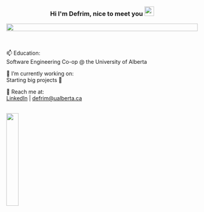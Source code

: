 <h3 align="center">Hi I'm Defrim, nice to meet you 
<img alt="" src="https://raw.githubusercontent.com/MartinHeinz/MartinHeinz/master/wave.gif" width = 25px>
</h3>

<img height=20px alt="" src="https://cutewallpaper.org/24/blue-divider-png/bluelinepng1-wrbe-fm1069.png" width=100%>


<a href="#x">
<div align="center">
<img alt="" src="https://readme-typing-svg.herokuapp.com?lines=Student+of+programming+✏️;Game+developer+🚀;App+designer+📱;&center=true&width=500&height=35">
</div>
</a>

<br>
<br>

 
<div>
     
📫 Education: </br>
     Software Engineering Co-op @ the University of Alberta </br>

🔭 I’m currently working on: </br>
     Starting big projects 🧐 </br>

💬 Reach me at: </br>
     [LinkedIn](https://www.linkedin.com/in/defrim-binakaj-7124751b5/) | defrim@ualberta.ca </br>
</div>

<br>

<div padding=48px>
 <img width="25%" src="https://github-readme-stats.vercel.app/api/top-langs/?username=DefrimBinakaj&layout=compact&theme=tokyonight&border_color=1DA1F2&title_color=1DA1F2&text_color=a7a1ff&langs_count=12&hide_progress=true"/>
</div>



